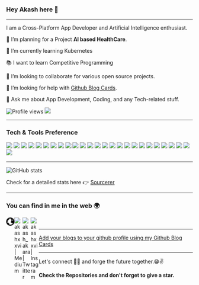 ### Hey Akash here 👋

---

I am a Cross-Platform App Developer and Artificial Intelligence enthusiast.
 
 🔭 I’m planning for a Project **AI based HealthCare**.
 
 🌱 I’m currently learning  Kubernetes
 
 :books: I want to learn Competitive Programming 
 
 👯 I’m looking to collaborate for various open source projects.
 
 🤔 I’m looking for help with [Github Blog Cards](https://github.com/akashakara/Github-Cards-External-Blogs).
 
 💬 Ask me about App Development, Coding, and any Tech-related stuff.


![Profile views](https://gpvc.arturio.dev/akashakara)  <img src="https://img.shields.io/github/followers/akashakara?label=Follow" style=" float:left, margin-right:10px" />


---


### Tech & Tools Preference

<img src = "https://img.shields.io/badge/-HTML5-E34F26?style=flat&logo=html5&logoColor=white"> <img src = "https://img.shields.io/badge/-CSS3-1572B6?style=flat&logo=css3&logoColor=white">
<img src="https://img.shields.io/badge/-AR-563D7C?style=flat&logo=ar&logoColor=white">
<img src="https://img.shields.io/badge/-JavaScript-eed718?style=flat&logo=javascript&logoColor=ffffff">
<img src="https://img.shields.io/badge/-React%20Native-cc6699?style=flat&logo=react&logoColor=ffffff">
<img src="https://img.shields.io/badge/-Tableau-000000?style=flat&logo=tableau&logoColor=00c8ff">
<img src="https://img.shields.io/badge/-MongoDB-4DB33D?style=flat&logo=mongodb&logoColor=FFFFFF">
<img src="https://img.shields.io/badge/-Kotlin-e535ab?style=flat&logo=kotlin&logoColor=FFFFFF">
<img src="https://img.shields.io/badge/-SQL-F29111?style=flat&logo=mysql&logoColor=FFFFFF">
<img src="https://img.shields.io/badge/-Express.js-787878?style=flat">
<img src="https://img.shields.io/badge/-Node.js-3C873A?style=flat&logo=Node.js&logoColor=white">
<img src="https://img.shields.io/badge/-Arduino-FFA611?style=flat&logo=arduino&logoColor=FFFFFF">
<img src="http://img.shields.io/badge/-Google%20Cloud%20Platform-4285F4?style=flat&logo=google%20cloud&logoColor=white">
<img src="https://img.shields.io/badge/-Progressive Web Apps-5A0FC8?style=flat">
<img src="http://img.shields.io/badge/-Git-F1502F?style=flat&logo=git&logoColor=FFFFFF">
<img src="http://img.shields.io/badge/-AWS-000000?style=flat&logo=aws&logoColor=FFFFFF">
<img src="http://img.shields.io/badge/-VS%20Code-007ACC?style=flat&logo=visual%20studio%20code&logoColor=white">
<img src="http://img.shields.io/badge/-API-430098?style=flat&logo=api&logoColor=white">
<img src="http://img.shields.io/badge/-RPA-F1502F?style=flat&logo=rpa&logoColor=white">
<img src="http://img.shields.io/badge/-PCB-cc6699?style=flat&logo=pcb&logoColor=white">
<img src="http://img.shields.io/badge/-Vue%20Native-4DB33D?style=flat&logo=vuenative&logoColor=white">
<img src="http://img.shields.io/badge/-linux-430098?style=flat&logo=linux&logoColor=white">
<img src="http://img.shields.io/badge/-Java-F89820?style=flat&logo=java&logoColor=white"> 
<img src="https://img.shields.io/badge/-C%20&%20C++-659ad2?style=flat&logo=c%2B%2B&logoColor=ffffff"> 
<img src="https://img.shields.io/badge/-Python-E34F26?style=flat&logo=python&logoColor=ffffff"> 
<img src="https://img.shields.io/badge/-PHP-black?style=flat&logo=php&logoColor=ffffff"> 

---

![GitHub stats](https://github-readme-stats.vercel.app/api?username=akashakara&show_icons=true&hide_border=true)

Check for a detailed stats here :point_right: [Sourcerer](https://sourcerer.io/akashakara)

---


### You can find in me in the web 🌍
[<img align="left" alt="akash" width="22px" src="https://raw.githubusercontent.com/iconic/open-iconic/master/svg/globe.svg" />][website]
[<img align="left" alt="akashxxvi | Medium" width="22px" src="https://cdn.jsdelivr.net/npm/simple-icons@v3/icons/medium.svg" />][medium]
[<img align="left" alt="akash_akara | Twitter" width="22px" src="https://cdn.jsdelivr.net/npm/simple-icons@v3/icons/twitter.svg" />][twitter]

[<img align="left" alt="akashxxvi | Instagram" width="22px" src="https://cdn.jsdelivr.net/npm/simple-icons@v3/icons/instagram.svg" />][instagram]

<br/>


---


[Add your blogs to your github profile using my Github Blog Cards](https://github.com/akashakara/Github-Cards-External-Blogs) 

---

Let's connect 👨‍💻 and forge the future together.😁✌

**Check the Repositories and don't forget to give a star.** 



[website]: https://sourcerer.io/akashakara
[twitter]: https://twitter.com/akash_akara
[instagram]: https://www.instagram.com/akashxxvi/
[medium]: https://medium.com/@akashxxvi/
